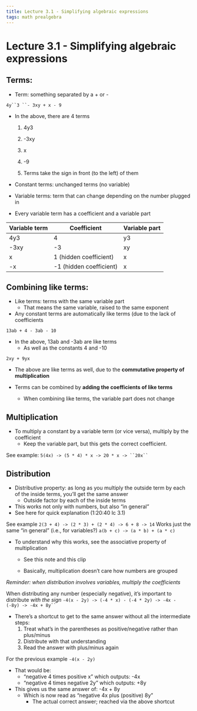```yaml
---
title: Lecture 3.1 - Simplifying algebraic expressions
tags: math prealgebra
---
```


# Lecture 3.1 - Simplifying algebraic expressions

## Terms:
- Term: something separated by a + or -

`4y``3 ``- 3xy + x - 9`
- In the above, there are 4 terms
	1. 4y3

	2. -3xy
	3. x
	4. -9
	5. Terms take the sign in front (to the left) of them

- Constant terms: unchanged terms (no variable)
- Variable terms: term that can change depending on the number plugged in

- Every variable term has a coefficient and a variable part

|  **Variable term**<br/> | Coefficient<br/> | Variable part<br/> |
|-----|-----|-----|
|  4y3<br/> | 4<br/> | y3<br/> |
|  -3xy<br/> | -3<br/> | xy<br/> |
|  x<br/> | 1 (hidden coefficient)<br/> | x<br/> |
|  -x<br/> | -1 (hidden coefficient)<br/> | x<br/> |

## Combining like terms:
- Like terms: terms with the same variable part
	- That means the same variable, raised to the same exponent
- Any constant terms are automatically like terms (due to the lack of coefficients

`13ab + 4 - 3ab - 10`
- In the above, 13ab and -3ab are like terms
	- As well as the constants 4 and -10

`2xy + 9yx`
- The above are like terms as well, due to the **commutative property of multiplication**

- Terms can be combined by **adding the coefficients of like terms**
	- When combining like terms, the variable part does not change

## Multiplication
- To multiply a constant by a variable term (or vice versa), multiply by the coefficient
	- Keep the variable part, but this gets the correct coefficient.

See example:
`5(4x) -> (5 * 4) * x -> 20 * x -> ``20x``
`

## Distribution
- Distributive property: as long as you multiply the outside term by each of the inside terms, you’ll get the same answer
	- Outside factor by each of the inside terms
- This works not only with numbers, but also “in general”
- See here for quick explanation (1:20:40 lc 3.1)

See example
`2(3 + 4) -> (2 * 3) + (2 * 4) -> 6 + 8 -> 14`
Works just the same “in general” (i.e., for variables?)
`a(b + c) -> (a * b) + (a * c)`
- To understand why this works, see the associative property of multiplication 
	- See this note and this clip

	- Basically, multiplication doesn’t care how numbers are grouped

_Reminder: when distribution involves variables, multiply the coefficients_

When distributing any number (especially negative), it’s important to distribute *with the sign*
`-4(x - 2y) -> (-4 * x) - (-4 * 2y) -> -4x - (-8y) -> -4x + 8y``
`
- There’s a shortcut to get to the same answer without all the intermediate steps: 
	1. Treat what’s in the parentheses as positive/negative rather than plus/minus
	2. Distribute with that understanding
	3. Read the answer with plus/minus again

For the previous example
`-4(x - 2y)`
- That would be:
	- “negative 4 times positive x” which outputs: -4x
	- “negative 4 times negative 2y” which outputs: +8y
- This gives us the same answer of: -4x + 8y
	- Which is now read as “negative 4x plus (positive) 8y”
		- The actual correct answer; reached via the above shortcut

